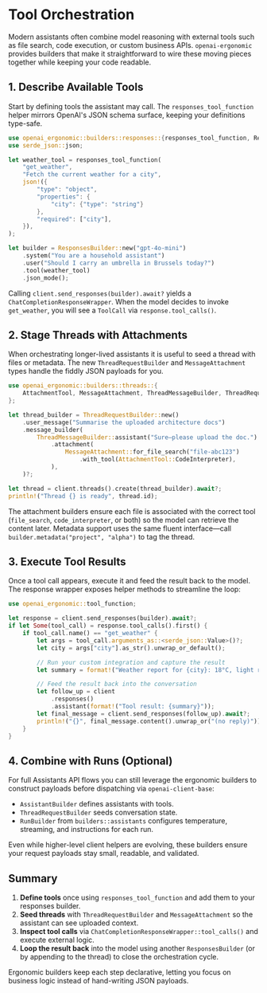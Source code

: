 # Tool Orchestration

Modern assistants often combine model reasoning with external tools such as file search, code execution, or custom business APIs. `openai-ergonomic` provides builders that make it straightforward to wire these moving pieces together while keeping your code readable.

## 1. Describe Available Tools

Start by defining tools the assistant may call. The `responses_tool_function` helper mirrors OpenAI's JSON schema surface, keeping your definitions type-safe.

```rust
use openai_ergonomic::builders::responses::{responses_tool_function, ResponsesBuilder};
use serde_json::json;

let weather_tool = responses_tool_function(
    "get_weather",
    "Fetch the current weather for a city",
    json!({
        "type": "object",
        "properties": {
            "city": {"type": "string"}
        },
        "required": ["city"],
    }),
);

let builder = ResponsesBuilder::new("gpt-4o-mini")
    .system("You are a household assistant")
    .user("Should I carry an umbrella in Brussels today?")
    .tool(weather_tool)
    .json_mode();
```

Calling `client.send_responses(builder).await?` yields a `ChatCompletionResponseWrapper`. When the model decides to invoke `get_weather`, you will see a `ToolCall` via `response.tool_calls()`.

## 2. Stage Threads with Attachments

When orchestrating longer-lived assistants it is useful to seed a thread with files or metadata. The new `ThreadRequestBuilder` and `MessageAttachment` types handle the fiddly JSON payloads for you.

```rust
use openai_ergonomic::builders::threads::{
    AttachmentTool, MessageAttachment, ThreadMessageBuilder, ThreadRequestBuilder,
};

let thread_builder = ThreadRequestBuilder::new()
    .user_message("Summarise the uploaded architecture docs")
    .message_builder(
        ThreadMessageBuilder::assistant("Sure—please upload the doc.")
            .attachment(
                MessageAttachment::for_file_search("file-abc123")
                    .with_tool(AttachmentTool::CodeInterpreter),
            ),
    )?;

let thread = client.threads().create(thread_builder).await?;
println!("Thread {} is ready", thread.id);
```

The attachment builders ensure each file is associated with the correct tool (`file_search`, `code_interpreter`, or both) so the model can retrieve the content later. Metadata support uses the same fluent interface—call `builder.metadata("project", "alpha")` to tag the thread.

## 3. Execute Tool Results

Once a tool call appears, execute it and feed the result back to the model. The response wrapper exposes helper methods to streamline the loop:

```rust
use openai_ergonomic::tool_function;

let response = client.send_responses(builder).await?;
if let Some(tool_call) = response.tool_calls().first() {
    if tool_call.name() == "get_weather" {
        let args = tool_call.arguments_as::<serde_json::Value>()?;
        let city = args["city"].as_str().unwrap_or_default();

        // Run your custom integration and capture the result
        let summary = format!("Weather report for {city}: 18°C, light rain");

        // Feed the result back into the conversation
        let follow_up = client
            .responses()
            .assistant(format!("Tool result: {summary}"));
        let final_message = client.send_responses(follow_up).await?;
        println!("{}", final_message.content().unwrap_or("(no reply)"));
    }
}
```

## 4. Combine with Runs (Optional)

For full Assistants API flows you can still leverage the ergonomic builders to construct payloads before dispatching via `openai-client-base`:

- `AssistantBuilder` defines assistants with tools.
- `ThreadRequestBuilder` seeds conversation state.
- `RunBuilder` from `builders::assistants` configures temperature, streaming, and instructions for each run.

Even while higher-level client helpers are evolving, these builders ensure your request payloads stay small, readable, and validated.

## Summary

1. **Define tools** once using `responses_tool_function` and add them to your responses builder.
2. **Seed threads** with `ThreadRequestBuilder` and `MessageAttachment` so the assistant can see uploaded context.
3. **Inspect tool calls** via `ChatCompletionResponseWrapper::tool_calls()` and execute external logic.
4. **Loop the result back** into the model using another `ResponsesBuilder` (or by appending to the thread) to close the orchestration cycle.

Ergonomic builders keep each step declarative, letting you focus on business logic instead of hand-writing JSON payloads.
